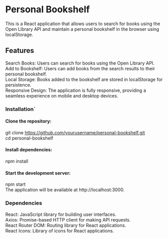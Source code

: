 # Personal Bookshelf

This is a React application that allows users to search for books using the Open Library API and maintain a personal bookshelf in the browser using localStorage.

## Features
Search Books: Users can search for books using the Open Library API.<br>
Add to Bookshelf: Users can add books from the search results to their personal bookshelf.<br>
Local Storage: Books added to the bookshelf are stored in localStorage for persistence.<br>
Responsive Design: The application is fully responsive, providing a seamless experience on mobile and desktop devices.<br>

### Installation`

#### Clone the repository:
git clone https://github.com/yourusername/personal-bookshelf.git <br>
cd personal-bookshelf
#### Install dependencies:
npm install
#### Start the development server:
npm start<br>
The application will be available at http://localhost:3000.

### Dependencies

React: JavaScript library for building user interfaces. <br>
Axios: Promise-based HTTP client for making API requests. <br>
React Router DOM: Routing library for React applications. <br>
React Icons: Library of icons for React applications. <br>
